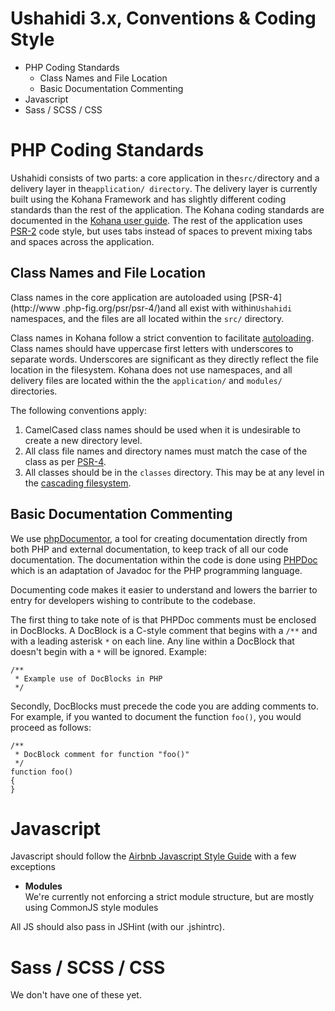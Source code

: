 # Ushahidi 3.x, Conventions & Coding Style



  * PHP Coding Standards
    * Class Names and File Location
    * Basic Documentation Commenting
  * Javascript
  * Sass / SCSS / CSS

# PHP Coding Standards

Ushahidi consists of two parts: a core application in the`src/`directory and a
delivery layer in the`application/ directory`. The delivery layer is currently
built using the Kohana Framework and has slightly different coding standards
than the rest of the application. The Kohana coding standards are documented
in the [Kohana user
guide](http://kohanaframework.org/3.3/guide/kohana/conventions). The rest of
the application uses [PSR-2](http://www.php-fig.org/psr/psr-2/) code style,
but uses tabs instead of spaces to prevent mixing tabs and spaces across the
application.

## Class Names and File Location

Class names in the core application are autoloaded using [PSR-4](http://www
.php-fig.org/psr/psr-4/)and all exist with within`Ushahidi` namespaces, and
the files are all located within the `src/` directory.

Class names in Kohana follow a strict convention to facilitate
[autoloading](http://kohanaframework.org/3.3/guide/kohana/autoloading). Class
names should have uppercase first letters with underscores to separate words.
Underscores are significant as they directly reflect the file location in the
filesystem. Kohana does not use namespaces, and all delivery files are located
within the the `application/` and `modules/` directories.

The following conventions apply:

  1. CamelCased class names should be used when it is undesirable to create a new directory level.
  2. All class file names and directory names must match the case of the class as per [PSR-4](http://www.php-fig.org/psr/psr-4/).
  3. All classes should be in the `classes` directory. This may be at any level in the [cascading filesystem](http://kohanaframework.org/3.3/guide/kohana/files).

## Basic Documentation Commenting

We use [phpDocumentor](http://phpdoc.org/), a tool for creating documentation
directly from both PHP and external documentation, to keep track of all our
code documentation. The documentation within the code is done using
[PHPDoc](http://www.phpdoc.org/docs/latest/for-users/phpdoc-reference.html)
which is an adaptation of Javadoc for the PHP programming language.

Documenting code makes it easier to understand and lowers the barrier to entry
for developers wishing to contribute to the codebase.

The first thing to take note of is that PHPDoc comments must be enclosed in
DocBlocks. A DocBlock is a C-style comment that begins with a `/**` and with a
leading asterisk `*` on each line. Any line within a DocBlock that doesn't
begin with a `*` will be ignored. Example:

    
    
    /**
     * Example use of DocBlocks in PHP
     */
    

Secondly, DocBlocks must precede the code you are adding comments to. For
example, if you wanted to document the function `foo()`, you would proceed as
follows:

    
    
    /**
     * DocBlock comment for function "foo()"
     */
    function foo()
    {
    }
    

# Javascript

Javascript should follow the [Airbnb Javascript Style
Guide](https://github.com/airbnb/javascript) with a few exceptions

  * **Modules**  
We're currently not enforcing a strict module structure, but are mostly using
CommonJS style modules

All JS should also pass in JSHint (with our .jshintrc).

# Sass / SCSS / CSS

We don't have one of these yet.

